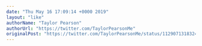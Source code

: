 ```yaml
---
date: "Thu May 16 17:09:14 +0000 2019"
layout: "like"
authorName: "Taylor Pearson"
authorUrl: "https://twitter.com/TaylorPearsonMe"
originalPost: "https://twitter.com/TaylorPearsonMe/status/1129071318324920327"
---
```

